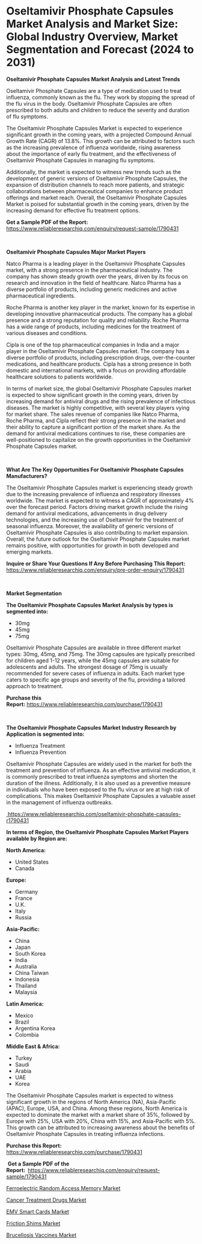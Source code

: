 <p><h1>Oseltamivir Phosphate Capsules Market Analysis and Market Size: Global Industry Overview, Market Segmentation and Forecast (2024 to 2031)</h1></p><p><strong>Oseltamivir Phosphate Capsules Market Analysis and Latest Trends</strong></p>
<p><p>Oseltamivir Phosphate Capsules are a type of medication used to treat influenza, commonly known as the flu. They work by stopping the spread of the flu virus in the body. Oseltamivir Phosphate Capsules are often prescribed to both adults and children to reduce the severity and duration of flu symptoms.</p><p>The Oseltamivir Phosphate Capsules Market is expected to experience significant growth in the coming years, with a projected Compound Annual Growth Rate (CAGR) of 13.8%. This growth can be attributed to factors such as the increasing prevalence of influenza worldwide, rising awareness about the importance of early flu treatment, and the effectiveness of Oseltamivir Phosphate Capsules in managing flu symptoms.</p><p>Additionally, the market is expected to witness new trends such as the development of generic versions of Oseltamivir Phosphate Capsules, the expansion of distribution channels to reach more patients, and strategic collaborations between pharmaceutical companies to enhance product offerings and market reach. Overall, the Oseltamivir Phosphate Capsules Market is poised for substantial growth in the coming years, driven by the increasing demand for effective flu treatment options.</p></p>
<p><strong>Get a Sample PDF of the Report:&nbsp;</strong> <a href="https://www.reliableresearchiq.com/enquiry/request-sample/1790431">https://www.reliableresearchiq.com/enquiry/request-sample/1790431</a></p>
<p>&nbsp;</p>
<p><strong>Oseltamivir Phosphate Capsules Major Market Players</strong></p>
<p><p>Natco Pharma is a leading player in the Oseltamivir Phosphate Capsules market, with a strong presence in the pharmaceutical industry. The company has shown steady growth over the years, driven by its focus on research and innovation in the field of healthcare. Natco Pharma has a diverse portfolio of products, including generic medicines and active pharmaceutical ingredients.</p><p>Roche Pharma is another key player in the market, known for its expertise in developing innovative pharmaceutical products. The company has a global presence and a strong reputation for quality and reliability. Roche Pharma has a wide range of products, including medicines for the treatment of various diseases and conditions.</p><p>Cipla is one of the top pharmaceutical companies in India and a major player in the Oseltamivir Phosphate Capsules market. The company has a diverse portfolio of products, including prescription drugs, over-the-counter medications, and healthcare products. Cipla has a strong presence in both domestic and international markets, with a focus on providing affordable healthcare solutions to patients worldwide.</p><p>In terms of market size, the global Oseltamivir Phosphate Capsules market is expected to show significant growth in the coming years, driven by increasing demand for antiviral drugs and the rising prevalence of infectious diseases. The market is highly competitive, with several key players vying for market share. The sales revenue of companies like Natco Pharma, Roche Pharma, and Cipla reflect their strong presence in the market and their ability to capture a significant portion of the market share. As the demand for antiviral medications continues to rise, these companies are well-positioned to capitalize on the growth opportunities in the Oseltamivir Phosphate Capsules market.</p></p>
<p>&nbsp;</p>
<p><strong>What Are The Key Opportunities For Oseltamivir Phosphate Capsules Manufacturers?</strong></p>
<p><p>The Oseltamivir Phosphate Capsules market is experiencing steady growth due to the increasing prevalence of influenza and respiratory illnesses worldwide. The market is expected to witness a CAGR of approximately 4% over the forecast period. Factors driving market growth include the rising demand for antiviral medications, advancements in drug delivery technologies, and the increasing use of Oseltamivir for the treatment of seasonal influenza. Moreover, the availability of generic versions of Oseltamivir Phosphate Capsules is also contributing to market expansion. Overall, the future outlook for the Oseltamivir Phosphate Capsules market remains positive, with opportunities for growth in both developed and emerging markets.</p></p>
<p><strong>Inquire or Share Your Questions If Any Before Purchasing This Report:</strong> <a href="https://www.reliableresearchiq.com/enquiry/pre-order-enquiry/1790431">https://www.reliableresearchiq.com/enquiry/pre-order-enquiry/1790431</a></p>
<p>&nbsp;</p>
<p><strong>Market Segmentation</strong></p>
<p><strong>The Oseltamivir Phosphate Capsules Market Analysis by types is segmented into:</strong></p>
<p><ul><li>30mg</li><li>45mg</li><li>75mg</li></ul></p>
<p><p>Oseltamivir Phosphate Capsules are available in three different market types: 30mg, 45mg, and 75mg. The 30mg capsules are typically prescribed for children aged 1-12 years, while the 45mg capsules are suitable for adolescents and adults. The strongest dosage of 75mg is usually recommended for severe cases of influenza in adults. Each market type caters to specific age groups and severity of the flu, providing a tailored approach to treatment.</p></p>
<p><strong>Purchase this Report:&nbsp;</strong><a href="https://www.reliableresearchiq.com/purchase/1790431">https://www.reliableresearchiq.com/purchase/1790431</a></p>
<p>&nbsp;</p>
<p><strong>The Oseltamivir Phosphate Capsules Market Industry Research by Application is segmented into:</strong></p>
<p><ul><li>Influenza Treatment</li><li>Influenza Prevention</li></ul></p>
<p><p>Oseltamivir Phosphate Capsules are widely used in the market for both the treatment and prevention of influenza. As an effective antiviral medication, it is commonly prescribed to treat influenza symptoms and shorten the duration of the illness. Additionally, it is also used as a preventive measure in individuals who have been exposed to the flu virus or are at high risk of complications. This makes Oseltamivir Phosphate Capsules a valuable asset in the management of influenza outbreaks.</p></p>
<p><a href="https://www.reliableresearchiq.com/oseltamivir-phosphate-capsules-r1790431">&nbsp;https://www.reliableresearchiq.com/oseltamivir-phosphate-capsules-r1790431</a></p>
<p><strong>In terms of Region, the Oseltamivir Phosphate Capsules Market Players available by Region are:</strong></p>
<p>
    <p> <strong> North America: </strong>
        <ul>
            <li>United States</li>
            <li>Canada</li>
        </ul>
        </p> 
    <p> <strong> Europe: </strong>
        <ul>
            <li>Germany</li>
            <li>France</li>
            <li>U.K.</li>
            <li>Italy</li>
            <li>Russia</li>
        </ul>
        </p> 
    <p> <strong> Asia-Pacific: </strong>
        <ul>
            <li>China</li>
            <li>Japan</li>
            <li>South Korea</li>
            <li>India</li>
            <li>Australia</li>
            <li>China Taiwan</li>
            <li>Indonesia</li>
            <li>Thailand</li>
            <li>Malaysia</li>
        </ul>
        </p> 
    <p> <strong> Latin America: </strong>
        <ul>
            <li>Mexico</li>
            <li>Brazil</li>
            <li>Argentina Korea</li>
            <li>Colombia</li>
        </ul>
        </p> 
    <p> <strong> Middle East & Africa: </strong>
        <ul>
            <li>Turkey</li>
            <li>Saudi</li>
            <li>Arabia</li>
            <li>UAE</li>
            <li>Korea</li>
        </ul>
    </p>
    </p>
<p><p>The Oseltamivir Phosphate Capsules market is expected to witness significant growth in the regions of North America (NA), Asia-Pacific (APAC), Europe, USA, and China. Among these regions, North America is expected to dominate the market with a market share of 35%, followed by Europe with 25%, USA with 20%, China with 15%, and Asia-Pacific with 5%. This growth can be attributed to increasing awareness about the benefits of Oseltamivir Phosphate Capsules in treating influenza infections.</p></p>
<p><strong>Purchase this Report: </strong><a href="https://www.reliableresearchiq.com/purchase/1790431">https://www.reliableresearchiq.com/purchase/1790431</a></p>
<p>&nbsp;<strong>Get a Sample PDF of the Report:&nbsp;&nbsp;</strong><a href="https://www.reliableresearchiq.com/enquiry/request-sample/1790431">https://www.reliableresearchiq.com/enquiry/request-sample/1790431</a></p>
<p><strong></strong></p>
<p><p><a href="https://www.linkedin.com/pulse/insights-ferroelectric-random-access-memory-market-share-klirf?trackingId=2lSIqdMqRdW59KRhiwxwrA%3D%3D">Ferroelectric Random Access Memory Market</a></p><p><a href="https://github.com/gladysalidde/Market-Research-Report-List-2/blob/main/cancer-treatment-drugs-market.md">Cancer Treatment Drugs Market</a></p><p><a href="https://www.linkedin.com/pulse/emv-smart-cards-market-trends-analysis-opportunities-challenges-43vbf?trackingId=3nBFY85ZT4Kd9o1bBEaPjg%3D%3D">EMV Smart Cards Market</a></p><p><a href="https://www.linkedin.com/pulse/friction-shims-market-size-share-trends-analysis-report-7e2tf?trackingId=KzdT9ol7T1i0AUgZ6Ur0wQ%3D%3D">Friction Shims Market</a></p><p><a href="https://github.com/dimitrishawkinswaynenp91rgz/Market-Research-Report-List-4/blob/main/brucellosis-vaccines-market.md">Brucellosis Vaccines Market</a></p></p>